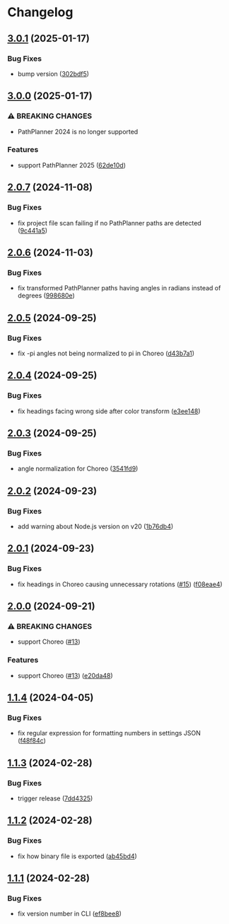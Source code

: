 # Changelog

## [3.0.1](https://github.com/jonahsnider/pathflip/compare/v3.0.0...v3.0.1) (2025-01-17)


### Bug Fixes

* bump version ([302bdf5](https://github.com/jonahsnider/pathflip/commit/302bdf527b0cb4b92f780805a04f27876d3e2b0c))

## [3.0.0](https://github.com/jonahsnider/pathflip/compare/v2.0.7...v3.0.0) (2025-01-17)


### ⚠ BREAKING CHANGES

* PathPlanner 2024 is no longer supported

### Features

* support PathPlanner 2025 ([62de10d](https://github.com/jonahsnider/pathflip/commit/62de10da4ea2dcc56cde4092eff5ed0aba2878ab))

## [2.0.7](https://github.com/jonahsnider/pathflip/compare/v2.0.6...v2.0.7) (2024-11-08)


### Bug Fixes

* fix project file scan failing if no PathPlanner paths are detected ([9c441a5](https://github.com/jonahsnider/pathflip/commit/9c441a56d11c0e0823b2a22054652237f6bd8be4))

## [2.0.6](https://github.com/jonahsnider/pathflip/compare/v2.0.5...v2.0.6) (2024-11-03)


### Bug Fixes

* fix transformed PathPlanner paths having angles in radians instead of degrees ([998680e](https://github.com/jonahsnider/pathflip/commit/998680e5f654f95b742dd51aed534e59b87b6f3c))

## [2.0.5](https://github.com/jonahsnider/pathflip/compare/v2.0.4...v2.0.5) (2024-09-25)


### Bug Fixes

* fix -pi angles not being normalized to pi in Choreo ([d43b7a1](https://github.com/jonahsnider/pathflip/commit/d43b7a17ea81f0cba9d98c4464e079ff653d3592))

## [2.0.4](https://github.com/jonahsnider/pathflip/compare/v2.0.3...v2.0.4) (2024-09-25)


### Bug Fixes

* fix headings facing wrong side after color transform ([e3ee148](https://github.com/jonahsnider/pathflip/commit/e3ee148f870000629b6d2b8ffa821d4fb7ddf892))

## [2.0.3](https://github.com/jonahsnider/pathflip/compare/v2.0.2...v2.0.3) (2024-09-25)


### Bug Fixes

* angle normalization for Choreo ([3541fd9](https://github.com/jonahsnider/pathflip/commit/3541fd9c0857e06a5d67e7637f1b5e551032f2f5))

## [2.0.2](https://github.com/jonahsnider/pathflip/compare/v2.0.1...v2.0.2) (2024-09-23)


### Bug Fixes

* add warning about Node.js version on v20 ([1b76db4](https://github.com/jonahsnider/pathflip/commit/1b76db47de54422f6d2260ded7c75696c801fce6))

## [2.0.1](https://github.com/jonahsnider/pathflip/compare/v2.0.0...v2.0.1) (2024-09-23)


### Bug Fixes

* fix headings in Choreo causing unnecessary rotations ([#15](https://github.com/jonahsnider/pathflip/issues/15)) ([f08eae4](https://github.com/jonahsnider/pathflip/commit/f08eae4175235dc8951f767e3223a8a257b2715b))

## [2.0.0](https://github.com/jonahsnider/pathflip/compare/v1.1.4...v2.0.0) (2024-09-21)


### ⚠ BREAKING CHANGES

* support Choreo ([#13](https://github.com/jonahsnider/pathflip/issues/13))

### Features

* support Choreo ([#13](https://github.com/jonahsnider/pathflip/issues/13)) ([e20da48](https://github.com/jonahsnider/pathflip/commit/e20da48f7c4ada1283e685d30ee487a638209012))

## [1.1.4](https://github.com/jonahsnider/pathflip/compare/v1.1.3...v1.1.4) (2024-04-05)


### Bug Fixes

* fix regular expression for formatting numbers in settings JSON ([f48f84c](https://github.com/jonahsnider/pathflip/commit/f48f84c3ca26988de69fd52d6069b4dc37eca140))

## [1.1.3](https://github.com/jonahsnider/pathflip/compare/v1.1.2...v1.1.3) (2024-02-28)


### Bug Fixes

* trigger release ([7dd4325](https://github.com/jonahsnider/pathflip/commit/7dd4325db245e5f243d14f22a46d7cad2b873221))

## [1.1.2](https://github.com/jonahsnider/pathflip/compare/v1.1.1...v1.1.2) (2024-02-28)


### Bug Fixes

* fix how binary file is exported ([ab45bd4](https://github.com/jonahsnider/pathflip/commit/ab45bd498c8427d1a5e6be49210299964a51cbc8))

## [1.1.1](https://github.com/jonahsnider/pathflip/compare/v1.1.0...v1.1.1) (2024-02-28)


### Bug Fixes

* fix version number in CLI ([ef8bee8](https://github.com/jonahsnider/pathflip/commit/ef8bee8fb758ced9af6540321c237033ec320a12))
